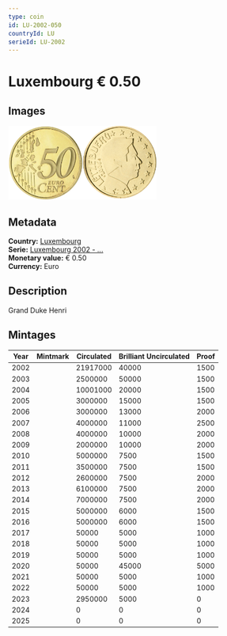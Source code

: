 ```yaml
---
type: coin
id: LU-2002-050
countryId: LU
serieId: LU-2002
---
```


# Luxembourg € 0.50

## Images

<img src="../../../Images/common-2002-050.webp" height="150" alt="Front image"><img src="Images/luxembourg-2002-050.webp" height="150" alt="Back image">

## Metadata

**Country:** [Luxembourg](../index.md)\
**Serie:** [Luxembourg 2002 - ...](index.md)\
**Monetary value:** € 0.50\
**Currency:** Euro

## Description

Grand Duke Henri

## Mintages

| Year | Mintmark | Circulated | Brilliant Uncirculated | Proof |
| ---- | -------- | ---------- | ---------------------- | ----- |
| 2002 |          | 21917000   | 40000                  | 1500  |
| 2003 |          | 2500000    | 50000                  | 1500  |
| 2004 |          | 10001000   | 20000                  | 1500  |
| 2005 |          | 3000000    | 15000                  | 1500  |
| 2006 |          | 3000000    | 13000                  | 2000  |
| 2007 |          | 4000000    | 11000                  | 2500  |
| 2008 |          | 4000000    | 10000                  | 2000  |
| 2009 |          | 2000000    | 10000                  | 2000  |
| 2010 |          | 5000000    | 7500                   | 1500  |
| 2011 |          | 3500000    | 7500                   | 1500  |
| 2012 |          | 2600000    | 7500                   | 2000  |
| 2013 |          | 6100000    | 7500                   | 2000  |
| 2014 |          | 7000000    | 7500                   | 2000  |
| 2015 |          | 5000000    | 6000                   | 1500  |
| 2016 |          | 5000000    | 6000                   | 1500  |
| 2017 |          | 50000      | 5000                   | 1000  |
| 2018 |          | 50000      | 5000                   | 1000  |
| 2019 |          | 50000      | 5000                   | 1000  |
| 2020 |          | 50000      | 45000                  | 5000  |
| 2021 |          | 50000      | 5000                   | 1000  |
| 2022 |          | 50000      | 5000                   | 1000  |
| 2023 |          | 2950000    | 5000                   | 0     |
| 2024 |          | 0          | 0                      | 0     |
| 2025 |          | 0          | 0                      | 0     |
